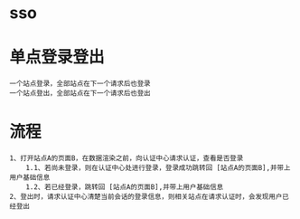 # sso
# 单点登录登出
    一个站点登录，全部站点在下一个请求后也登录
    一个站点登出，全部站点在下一个请求后也登出
# 流程
    1、打开站点A的页面B，在数据渲染之前，向认证中心请求认证，查看是否登录
        1.1、若尚未登录，则在认证中心处进行登录，登录成功跳转回 [站点A的页面B],并带上用户基础信息
        1.2、若已经登录，跳转回 [站点A的页面B],并带上用户基础信息
    2、登出时，请求认证中心清楚当前会话的登录信息，则相关站点在请求认证时，会发现用户已经登出